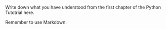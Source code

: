 Write down what you have understood from the first chapter of the Python Tutotrial here.

Remember to use Markdown. 
